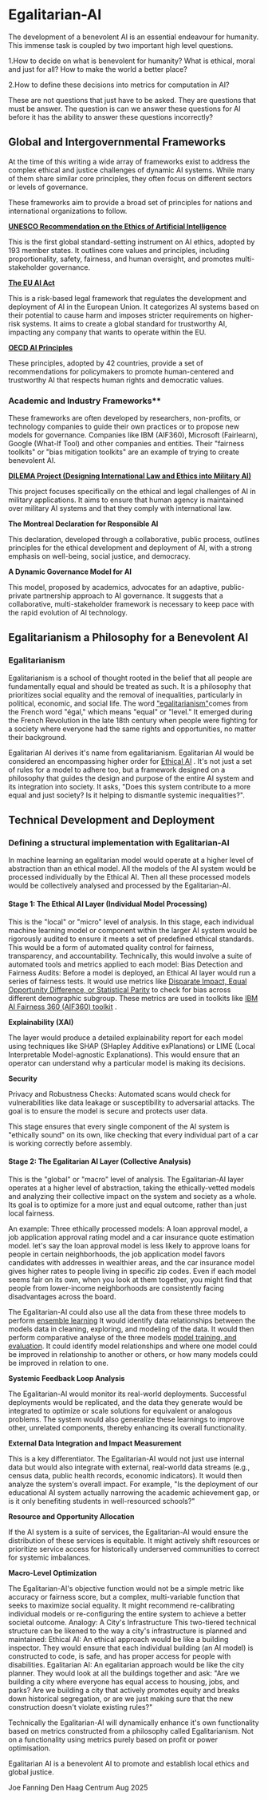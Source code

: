 # Egalitarian-AI 
The development of a benevolent AI is an essential endeavour for humanity. This immense task is coupled by two important high level questions. 

1.How to decide on what is benevolent for humanity? What is ethical, moral and just for all? How to make the world a better place?

2.How to define these decisions into metrics for computation in AI?

These are not questions that just have to be asked. They are questions that must be answer. The question is can we answer these questions for AI before it has the ability to answer these questions incorrectly? 

## ​Global and Intergovernmental Frameworks

At the time of this writing a wide array of frameworks exist to address the complex ethical and justice challenges of dynamic AI systems. While many of them share similar core principles, they often focus on different sectors or levels of governance.

​These frameworks aim to provide a broad set of principles for nations and international organizations to follow.

[**​UNESCO Recommendation on the Ethics of Artificial Intelligence**](https://www.unesco.org/en/articles/recommendation-ethics-artificial-intelligence) 

This is the first global standard-setting instrument on AI ethics, adopted by 193 member states. It outlines core values and principles, including proportionality, safety, fairness, and human oversight, and promotes multi-stakeholder governance.

​[**The EU AI Act**](https://artificialintelligenceact.eu/) 

This is a risk-based legal framework that regulates the development and deployment of AI in the European Union. It categorizes AI systems based on their potential to cause harm and imposes stricter requirements on higher-risk systems. It aims to create a global standard for trustworthy AI, impacting any company that wants to operate within the EU.

[**OECD AI Principles**](https://www.oecd.org/en/topics/sub-issues/ai-principles.html) 

These principles, adopted by 42 countries, provide a set of recommendations for policymakers to promote human-centered and trustworthy AI that respects human rights and democratic values.

### ​Academic and Industry Frameworks**

​These frameworks are often developed by researchers, non-profits, or technology companies to guide their own practices or to propose new models for governance.
Companies like IBM (AIF360), Microsoft (Fairlearn), Google (What-If Tool) and other companies and entities. Their "fairness toolkits" or "bias mitigation toolkits" are an example of trying to create benevolent AI.

[​**DILEMA Project (Designing International Law and Ethics into Military AI)**](https://www.asser.nl/DILEMA?hl=en-gb) 

This project focuses specifically on the ethical and legal challenges of AI in military applications. It aims to ensure that human agency is maintained over military AI systems and that they comply with international law.

​**The Montreal Declaration for Responsible AI**

This declaration, developed through a collaborative, public process, outlines principles for the ethical development and deployment of AI, with a strong emphasis on well-being, social justice, and democracy.

**​A Dynamic Governance Model for AI** 

This model, proposed by academics, advocates for an adaptive, public-private partnership approach to AI governance. It suggests that a collaborative, multi-stakeholder framework is necessary to keep pace with the rapid evolution of AI technology.

## Egalitarianism a Philosophy for a Benevolent AI

### ​Egalitarianism

Egalitarianism is a school of thought rooted in the belief that all people are fundamentally equal and should be treated as such. It is a philosophy that prioritizes social equality and the removal of inequalities, particularly in political, economic, and social life. 
​The word ["egalitarianism"](https://joefanning.github.io/Egalitarian-AI/researchresources.md)comes from the French word "égal," which means "equal" or "level." It emerged during the French Revolution in the late 18th century when people were fighting for a society where everyone had the same rights and opportunities, no matter their background.

Egalitarian AI derives it's name from egalitarianism. Egalitarian AI would be considered an encompassing higher order for [Ethical AI](https://www.google.com/search?q=what+is+ethical+ai&oq=what+is+ethical+Ai&gs_lcrp=EgZjaHJvbWUqBwgAEAAYgAQyBwgAEAAYgAQyBwgBEAAYgAQyBwgCEAAYgAQyBwgDEAAYgAQyBwgEEAAYgATSAQk3NDUyajBqMjmoAgCwAgE&client=ms-android-huawei-rev1&sourceid=chrome-mobile&ie=UTF-8) .
It's not just a set of rules for a model to adhere too, but a framework designed on a philosophy that guides the design and purpose of the entire AI system and its integration into society. It asks, "Does this system contribute to a more equal and just society? Is it helping to dismantle systemic inequalities?". 

## Technical Development and Deployment 

### Defining a structural implementation with Egalitarian-AI 

In machine learning an egalitarian model would operate at a higher level of abstraction than an ethical model.
All the models of the AI system would be processed individually by the Ethical AI. Then all these processed models would be collectively analysed and processed by the Egalitarian-AI. 

#### Stage 1: The Ethical AI Layer (Individual Model Processing)

​This is the "local" or "micro" level of analysis. In this stage, each individual machine learning model or component within the larger AI system would be rigorously audited to ensure it meets a set of predefined ethical standards. This would be a form of automated quality control for fairness, transparency, and accountability.
​Technically, this would involve a suite of automated tools and metrics applied to each model:
​Bias Detection and Fairness Audits: Before a model is deployed, an Ethical AI layer would run a series of fairness tests. It would use metrics like [Disparate Impact, Equal Opportunity Difference, or Statistical Parity](https://joefanning.github.io/Egalitarian-AI/ethicalbiasmodels.md) to check for bias across different demographic subgroup. These metrics are used in toolkits like [IBM AI Fairness 360 (AIF360) toolkit](https://research.ibm.com/blog/ai-fairness-360) . 

**​Explainability (XAI)** 

The layer would produce a detailed explainability report for each model using techniques like SHAP (SHapley Additive exPlanations) or LIME (Local Interpretable Model-agnostic Explanations). This would ensure that an operator can understand why a particular model is making its decisions.

**Security**

​Privacy and Robustness Checks: Automated scans would check for vulnerabilities like data leakage or susceptibility to adversarial attacks. The goal is to ensure the model is secure and protects user data.

​This stage ensures that every single component of the AI system is "ethically sound" on its own, like checking that every individual part of a car is working correctly before assembly.

#### Stage 2: The Egalitarian AI Layer (Collective Analysis)

​This is the "global" or "macro" level of analysis. The Egalitarian-AI layer operates at a higher level of abstraction, taking the ethically-vetted models and analyzing their collective impact on the system and society as a whole. Its goal is to optimize for a more just and equal outcome, rather than just local fairness.

An example:
Three ethically processed models:
A loan approval model, a job application approval rating model and a car insurance quote estimation model.
let's say the loan approval model is less likely to approve loans for people in certain neighborhoods, the job application model favors candidates with addresses in wealthier areas, and the car insurance model gives higher rates to people living in specific zip codes. Even if each model seems fair on its own, when you look at them together, you might find that people from lower-income neighborhoods are consistently facing disadvantages across the board.

The Egalitarian-AI could also use all the data from these three models to perform [ensemble learning](https://www.google.com/search?q=ensemble+learning+in+computer+science&oq=ensemble+learning+in+computer+science&gs_lcrp=EgZjaHJvbWUyBggAEEUYOTIICAEQABgWGB4yCAgCEAAYFhgeMggIAxAAGBYYHjIICAQQABgWGB4yCAgFEAAYFhgeMggIBhAAGBYYHjIICAcQABgWGB4yCAgIEAAYFhgeMggICRAAGBYYHjIICAoQABgWGB4yCAgLEAAYFhgeMggIDBAAGBYYHjIICA0QABgWGB4yCAgOEAAYFhge0gEJMjE4NjlqMGo0qAIOsAIB8QW_RZ0sa6bcKg&client=ms-android-huawei-rev1&sourceid=chrome-mobile&ie=UTF-8)
It would identify data relationships between the models data in cleaning, exploring, and modeling of the data. It would then perform comparative analyse of the three models [model training, and evaluation](https://www.google.com/search?q=model+training+and+evaluation&oq=model+training+and+evaluation&gs_lcrp=EgZjaHJvbWUyCQgAEEUYORiABDIHCAEQABiABDIICAIQABgFGB4yCAgDEAAYBRgeMggIBBAAGAgYHjIICAUQABgIGB4yCAgGEAAYCBgeMggIBxAAGAgYHjIICAgQABgIGB4yCAgJEAAYCBgeMggIChAAGAgYHjIICAsQABgIGB7SAQkxOTc5NmowajeoAg-wAgHxBVW1XJkouRqp8QVVtVyZKLkaqQ&client=ms-android-huawei-rev1&sourceid=chrome-mobile&ie=UTF-8). It could identify model relationships and where one model could be improved in relationship to another or others, or how many models could be improved in relation to one. 

**​Systemic Feedback Loop Analysis**

The Egalitarian-AI would monitor its real-world deployments. Successful deployments would be replicated, and the data they generate would be integrated to optimize or scale solutions for equivalent or analogous problems. The system would also generalize these learnings to improve other, unrelated components, thereby enhancing its overall functionality.

​**External Data Integration and Impact Measurement**

This is a key differentiator. The Egalitarian-AI would not just use internal data but would also integrate with external, real-world data streams (e.g., census data, public health records, economic indicators). It would then analyze the system's overall impact. For example, "Is the deployment of our educational AI system actually narrowing the academic achievement gap, or is it only benefiting students in well-resourced schools?"

​**Resource and Opportunity Allocation** 

If the AI system is a suite of services, the Egalitarian-AI would ensure the distribution of these services is equitable. It might actively shift resources or prioritize service access for historically underserved communities to correct for systemic imbalances.

​**Macro-Level Optimization** 

The Egalitarian-AI's objective function would not be a simple metric like accuracy or fairness score, but a complex, multi-variable function that seeks to maximize social equality. It might recommend re-calibrating individual models or re-configuring the entire system to achieve a better societal outcome.
​Analogy: A City's Infrastructure
​This two-tiered technical structure can be likened to the way a city's infrastructure is planned and maintained:
​Ethical AI: An ethical approach would be like a building inspector. They would ensure that each individual building (an AI model) is constructed to code, is safe, and has proper access for people with disabilities.
​Egalitarian AI: An egalitarian approach would be like the city planner. They would look at all the buildings together and ask: "Are we building a city where everyone has equal access to housing, jobs, and parks? Are we building a city that actively promotes equity and breaks down historical segregation, or are we just making sure that the new construction doesn't violate existing rules?"

​Technically the Egalitarian-AI will dynamically enhance it's own functionality based on metrics constructed from a philosophy called Egalitarianism. Not on a functionality using metrics purely based on profit or power optimisation.

​Egalitarian AI is a benevolent AI to promote and establish local ethics and global justice.

Joe Fanning Den Haag Centrum Aug 2025

